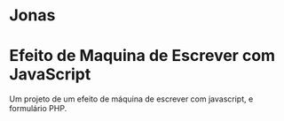 # Jonas
# Efeito de Maquina de Escrever com JavaScript
Um projeto de um efeito de máquina de escrever com javascript, e formulário PHP.
